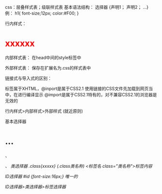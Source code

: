 css：层叠样式表；级联样式表
基本语法结构：
选择器 {声明1；
	声明2；
	...}
例：
h1{
	font-size;12px;
	color:#F00;
}

行内样式：<h1 style="color:red;">xxxxxx</h1>

内部样式表：
在head中间的style标签中

外部样式表：
保存在扩展名为.css的样式表中

链接式与导入式的区别：
<link/>标签属于XHTML，@inport是属于CSS2.1
使用<link/>链接的CSS文件先加载到网页当中，在进行编译显示
@import是属于CSS2.1特有的，对不兼容CSS2.1的浏览器是无效的


行内样式>内部样式>外部样式     (就近原则)

基本选择器
<h1>...<h6>、<p>、<img/>
类选择器
.class{xxxxx}  (.class类名称)
<标签名 class="类名称">标签内容</标签名>

ID选择器
#id {font-size:16px;}  唯一的

ID选择器>类选择器>标签选择器
